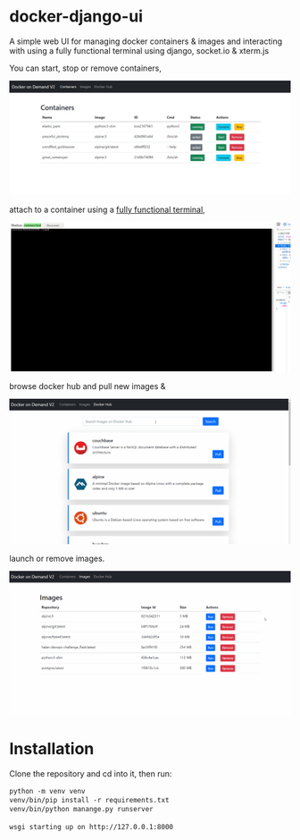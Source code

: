 # docker-django-ui
A simple web UI for managing docker containers & images and interacting with using a fully functional terminal using django, socket.io & xterm.js 

You can start, stop or remove containers,

![screenshot](https://github.com/MahmoudAlyy/docker-django-ui/blob/main/docker-django-ui-containers.jpeg)


attach to a container using a [fully functional terminal](https://github.com/MahmoudAlyy/django-xtermjs/ "django-xtermjs"),



![screenshot](https://github.com/MahmoudAlyy/docker-django-ui/blob/main/docker-django-ui.gif)

browse docker hub and pull new images &

![screenshot](https://github.com/MahmoudAlyy/docker-django-ui/blob/main/docker-django-browse.gif)


launch or remove images.

![screenshot](https://github.com/MahmoudAlyy/docker-django-ui/blob/main/docker-django-ui-images.gif)





# Installation
Clone the repository and cd into it, then run:
```
python -m venv venv
venv/bin/pip install -r requirements.txt
venv/bin/python manange.py runserver

wsgi starting up on http://127.0.0.1:8000
```

  
